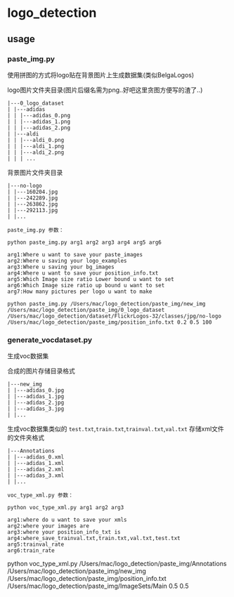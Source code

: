 # logo_detection
## usage
### paste_img.py
使用拼图的方式将logo贴在背景图片上生成数据集(类似BelgaLogos)

logo图片文件夹目录(图片后缀名需为png..好吧这里贪图方便写的渣了..)
```
|---0_logo_dataset
| |---adidas
| | |---adidas_0.png
| | |---adidas_1.png
| | |---adidas_2.png
| |---aldi
| | |---aldi_0.png
| | |---aldi_1.png
| | |---aldi_2.png
| | | ...
```
背景图片文件夹目录
```
|---no-logo
| |---160204.jpg
| |---242289.jpg
| |---263862.jpg
| |---292113.jpg
| |...
```

```
paste_img.py 参数：
```
```
python paste_img.py arg1 arg2 arg3 arg4 arg5 arg6

arg1:Where u want to save your paste_images
arg2:Where u saving your logo_examples
arg3:Where u saving your bg_images
arg4:Where u want to save your position_info.txt
arg5:Which Image size ratio Lower bound u want to set
arg6:Which Image size ratio up bound u want to set
arg7:How many pictures per logo u want to make

python paste_img.py /Users/mac/logo_detection/paste_img/new_img /Users/mac/logo_detection/paste_img/0_logo_dataset /Users/mac/logo_detection/dataset/FlickrLogos-32/classes/jpg/no-logo /Users/mac/logo_detection/paste_img/position_info.txt 0.2 0.5 100 
```

### generate_vocdataset.py
生成voc数据集

合成的图片存储目录格式
```
|---new_img
| |---adidas_0.jpg
| |---adidas_1.jpg
| |---adidas_2.jpg
| |---adidas_3.jpg
| |...
```

生成voc数据集类似的
`test.txt`,`train.txt`,`trainval.txt`,`val.txt`
存储xml文件的文件夹格式
```
|---Annotations
| |---adidas_0.xml
| |---adidas_1.xml
| |---adidas_2.xml
| |---adidas_3.xml
| |...
```

```
voc_type_xml.py 参数：
```
```
python voc_type_xml.py arg1 arg2 arg3 

arg1:where do u want to save your xmls
arg2:where your images are
arg3:where your position_info_txt is
arg4:where_save_trainval.txt,train.txt,val.txt,test.txt
arg5:trainval_rate
arg6:train_rate
```
python voc_type_xml.py /Users/mac/logo_detection/paste_img/Annotations /Users/mac/logo_detection/paste_img/new_img /Users/mac/logo_detection/paste_img/position_info.txt /Users/mac/logo_detection/paste_img/ImageSets/Main 0.5 0.5